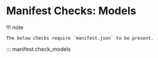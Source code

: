 # Manifest Checks: Models

!!! note

    The below checks require `manifest.json` to be present.

::: manifest.check_models
